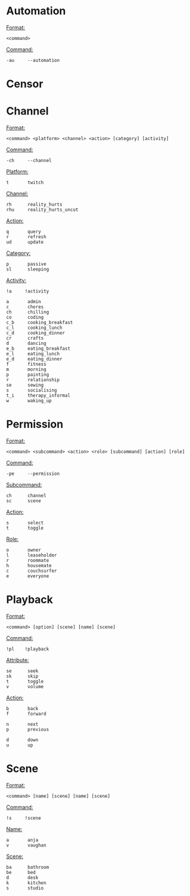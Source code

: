 # Automation

<ins>Format:</ins>

```
<command>
```

<ins>Command:</ins>

```
-au     --automation
```

# Censor


# Channel

<ins>Format:</ins>

```
<command> <platform> <channel> <action> [category] [activity]
```

<ins>Command:</ins>

```
-ch     --channel
```

<ins>Platform:</ins>

```
t       twitch
```

<ins>Channel:</ins>

```
rh      reality_hurts
rhu     reality_hurts_uncut
```

<ins>Action:</ins>

```
q       query
r       refresh
ud      update

```

<ins>Category:</ins>

```
p       passive
sl      sleeping
```

<ins>Activity:</ins>

```
!a     !activity

a       admin
c       chores
ch      chilling
co      coding
c_b     cooking_breakfast
c_l     cooking_lunch
c_d     cooking_dinner
cr      crafts
d       dancing
e_b     eating_breakfast
e_l     eating_lunch
e_d     eating_dinner
f       fitness
m       morning
p       painting
r       relationship
se      sewing
s       socialising
t_i     therapy_informal
w       waking_up
```

# Permission

<ins>Format:</ins>

```
<command> <subcommand> <action> <role> [subcommand] [action] [role]
```

<ins>Command:</ins>

```
-pe     --permission
```

<ins>Subcommand:</ins>

```
ch      channel
sc      scene
```

<ins>Action:</ins>

```
s       select
t       toggle
```

<ins>Role:</ins>

```
o       owner
l       leaseholder
r       roommate
h       housemate
c       couchsurfer
e       everyone
```

# Playback

<ins>Format:</ins>

```
<command> [option] [scene] [name] [scene]
```

<ins>Command:</ins>

```
!pl    !playback
```

<ins>Attribute:</ins>

```
se      seek
sk      skip
t       toggle
v       volume
```

<ins>Action:</ins>

```
b       back
f       forward

n       next
p       previous

d       down
u       up
```

# Scene

<ins>Format:</ins>

```
<command> [name] [scene] [name] [scene]
```

<ins>Command:</ins>

```
!s     !scene
```

<ins>Name:</ins>

```
a       anja
v       vaughan
```

<ins>Scene:</ins>

```
ba      bathroom
be      bed
d       desk
k       kitchen
s       studio
```